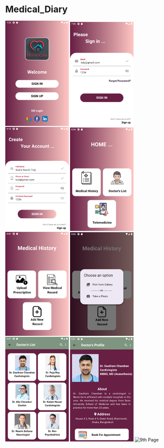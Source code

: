 # Medical_Diary

<div>
    <img src="image/1.png" alt="1st Page" width="200"/>
    <img src="image/2.png" alt="2nd Page" width="200"/>
    <img src="image/3.png" alt="3rd Page" width="200"/>
    <img src="image/4.png" alt="4th Page" width="200"/>
    <img src="image/5.png" alt="5th Page" width="200"/>
    <img src="image/6.png" alt="6th Page" width="200"/>
    <img src="image/7.png" alt="7th Page" width="200"/>
    <img src="image/8.png" alt="8th Page" width="200"/>
    <img src="image/9.png" alt="9th Page" width="150"/>
  </div>
